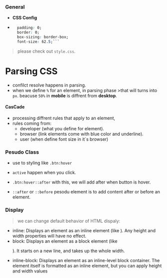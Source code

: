 
### General
- __CSS Config__

- ```css 
    padding: 0;
    border: 0;
    box-sizing: border-box;
    font-size: 62.5;```
> please check out `style.css`. 


# Parsing CSS
- confilct resolve happens in parsing.
- when we define ```%``` for an element, in parsing phase >that will turns into ``px``. beacuse `50%` in __mobile__ is diffrent from __desktop__.

#### CasCade

- processing diffrent rules that apply to an element, 
- rules coming from: 
  - developer (what you define for element).
  - browser (link elements come with blue color and underline).
  - user (when define font size in it`s browser)


### Pesudo Class
- use to styling like ```.btn:hover```

- ```active``` happen when you click.
- ```.btn:hover::after``` with this, we will add after when button is hover.
- ```::after``` or ```::before``` pesodu element is to add content after or before an element.

### Display

> we can change default behavior of HTML dispaly:

- inline: Displays an element as an inline element (like <span>). Any height and width properties will have no effect.
- block:	Displays an element as a block element (like <p>). It starts on a new line, and takes up the whole width.
- inline-block: Displays an element as an inline-level block container. The element itself is formatted as an inline element, but you can apply height and width values